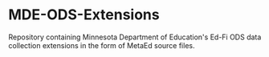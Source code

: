 # MDE-ODS-Extensions
Repository containing Minnesota Department of Education's Ed-Fi ODS data collection extensions in the form of MetaEd source files.
